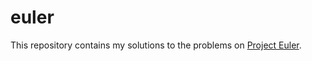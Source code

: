 # euler
This repository contains my solutions to the problems on [Project Euler](https://projecteuler.net/). 